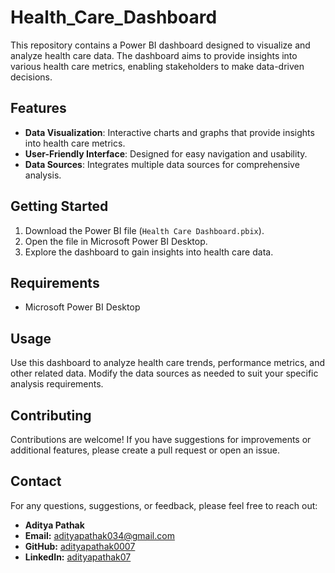 # Health_Care_Dashboard

This repository contains a Power BI dashboard designed to visualize and analyze health care data. The dashboard aims to provide insights into various health care metrics, enabling stakeholders to make data-driven decisions.

## Features
- **Data Visualization**: Interactive charts and graphs that provide insights into health care metrics.
- **User-Friendly Interface**: Designed for easy navigation and usability.
- **Data Sources**: Integrates multiple data sources for comprehensive analysis.

## Getting Started
1. Download the Power BI file (`Health Care Dashboard.pbix`).
2. Open the file in Microsoft Power BI Desktop.
3. Explore the dashboard to gain insights into health care data.

## Requirements
- Microsoft Power BI Desktop

## Usage
Use this dashboard to analyze health care trends, performance metrics, and other related data. Modify the data sources as needed to suit your specific analysis requirements.

## Contributing
Contributions are welcome! If you have suggestions for improvements or additional features, please create a pull request or open an issue.

## Contact

For any questions, suggestions, or feedback, please feel free to reach out:

- **Aditya Pathak**
- **Email:** [adityapathak034@gmail.com](mailto:adityapathak034@gmail.com)
- **GitHub:** [adityapathak0007](https://github.com/adityapathak0007)
- **LinkedIn:** [adityapathak07](https://www.linkedin.com/in/adityapathak07)
